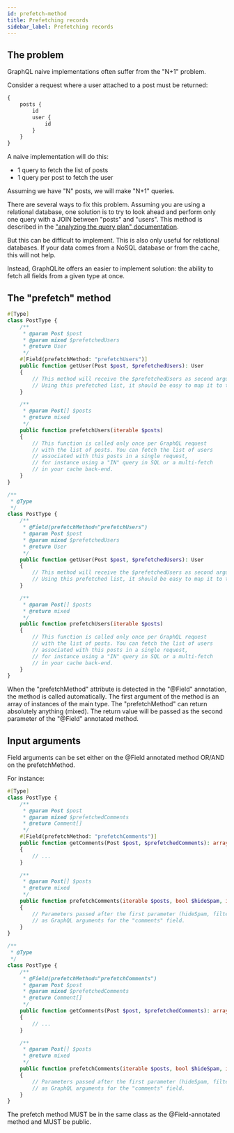 ```yaml
---
id: prefetch-method
title: Prefetching records
sidebar_label: Prefetching records
---
```


## The problem

GraphQL naive implementations often suffer from the "N+1" problem.

Consider a request where a user attached to a post must be returned:

```graphql
{
    posts {
        id
        user {
            id
        }
    }
}
```

A naive implementation will do this:

- 1 query to fetch the list of posts
- 1 query per post to fetch the user

Assuming we have "N" posts, we will make "N+1" queries.

There are several ways to fix this problem.
Assuming you are using a relational database, one solution is to try to look
ahead and perform only one query with a JOIN between "posts" and "users".
This method is described in the ["analyzing the query plan" documentation](query-plan.md).

But this can be difficult to implement. This is also only useful for relational databases. If your data comes from a
NoSQL database or from the cache, this will not help.

Instead, GraphQLite offers an easier to implement solution: the ability to fetch all fields from a given type at once.

## The "prefetch" method

<!--DOCUSAURUS_CODE_TABS-->
<!--PHP 8+-->
```php
#[Type]
class PostType {
    /**
     * @param Post $post
     * @param mixed $prefetchedUsers
     * @return User
     */
    #[Field(prefetchMethod: "prefetchUsers")]
    public function getUser(Post $post, $prefetchedUsers): User
    {
        // This method will receive the $prefetchedUsers as second argument. This is the return value of the "prefetchUsers" method below.
        // Using this prefetched list, it should be easy to map it to the post
    }

    /**
     * @param Post[] $posts
     * @return mixed
     */
    public function prefetchUsers(iterable $posts)
    {
        // This function is called only once per GraphQL request
        // with the list of posts. You can fetch the list of users
        // associated with this posts in a single request,
        // for instance using a "IN" query in SQL or a multi-fetch
        // in your cache back-end.
    }
}
```
<!--PHP 7+-->
```php
/**
 * @Type
 */
class PostType {
    /**
     * @Field(prefetchMethod="prefetchUsers")
     * @param Post $post
     * @param mixed $prefetchedUsers
     * @return User
     */
    public function getUser(Post $post, $prefetchedUsers): User
    {
        // This method will receive the $prefetchedUsers as second argument. This is the return value of the "prefetchUsers" method below.
        // Using this prefetched list, it should be easy to map it to the post
    }

    /**
     * @param Post[] $posts
     * @return mixed
     */
    public function prefetchUsers(iterable $posts)
    {
        // This function is called only once per GraphQL request
        // with the list of posts. You can fetch the list of users
        // associated with this posts in a single request,
        // for instance using a "IN" query in SQL or a multi-fetch
        // in your cache back-end.
    }
}
```
<!--END_DOCUSAURUS_CODE_TABS-->


When the "prefetchMethod" attribute is detected in the "@Field" annotation, the method is called automatically.
The first argument of the method is an array of instances of the main type.
The "prefetchMethod" can return absolutely anything (mixed). The return value will be passed as the second parameter of the "@Field" annotated method.

## Input arguments

Field arguments can be set either on the @Field annotated method OR/AND on the prefetchMethod.

For instance:

<!--DOCUSAURUS_CODE_TABS-->
<!--PHP 8+-->
```php
#[Type]
class PostType {
    /**
     * @param Post $post
     * @param mixed $prefetchedComments
     * @return Comment[]
     */
    #[Field(prefetchMethod: "prefetchComments")]
    public function getComments(Post $post, $prefetchedComments): array
    {
        // ...
    }

    /**
     * @param Post[] $posts
     * @return mixed
     */
    public function prefetchComments(iterable $posts, bool $hideSpam, int $filterByScore)
    {
        // Parameters passed after the first parameter (hideSpam, filterByScore...) are automatically exposed
        // as GraphQL arguments for the "comments" field.
    }
}
```
<!--PHP 7+-->
```php
/**
 * @Type
 */
class PostType {
    /**
     * @Field(prefetchMethod="prefetchComments")
     * @param Post $post
     * @param mixed $prefetchedComments
     * @return Comment[]
     */
    public function getComments(Post $post, $prefetchedComments): array
    {
        // ...
    }

    /**
     * @param Post[] $posts
     * @return mixed
     */
    public function prefetchComments(iterable $posts, bool $hideSpam, int $filterByScore)
    {
        // Parameters passed after the first parameter (hideSpam, filterByScore...) are automatically exposed
        // as GraphQL arguments for the "comments" field.
    }
}
```
<!--END_DOCUSAURUS_CODE_TABS-->

The prefetch method MUST be in the same class as the @Field-annotated method and MUST be public.
